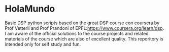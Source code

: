 # HolaMundo
Basic DSP python scripts based on the great DSP course con coursera by Prof Vetterli and Prof Prandoni of  EPFL:https://www.coursera.org/learn/dsp.
I am aware of the official solutions to the course projects and related materials of the course which are also of excellent quality.
This reporitory is intended only for self study and fun.
